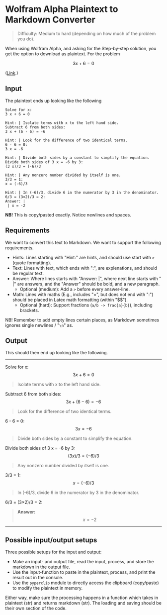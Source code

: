 # Wolfram Alpha Plaintext to Markdown Converter
> Difficulty: Medium to hard (depending on how much of the problem you do).

When using Wolfram Alpha, and asking for the Step-by-step solution, you get the option to download as plaintext. For the problem

$$3x + 6 = 0$$

([Link](https://www.wolframalpha.com/input?i=3x+%2B+6+%3D+0).)


## Input
The plaintext ends up looking like the following

```raw
Solve for x:
3 x + 6 = 0

Hint: | Isolate terms with x to the left hand side.
Subtract 6 from both sides:
3 x + (6 - 6) = -6

Hint: | Look for the difference of two identical terms.
6 - 6 = 0:
3 x = -6

Hint: | Divide both sides by a constant to simplify the equation.
Divide both sides of 3 x = -6 by 3:
(3 x)/3 = (-6)/3

Hint: | Any nonzero number divided by itself is one.
3/3 = 1:
x = (-6)/3

Hint: | In (-6)/3, divide 6 in the numerator by 3 in the denominator.
6/3 = (3×2)/3 = 2:
Answer: | 
 | x = -2
```

**NB!** This is copy/pasted exactly. Notice newlines and spaces.

## Requirements
We want to convert this text to Markdown. We want to support the following requirements.
- Hints: Lines starting with "Hint:" are hints, and should use start with `>` (quote formatting).
- Text: Lines with text, which ends with ":", are explenations, and should be regular text.
- Answer: Where lines starts with "Answer: |", where next line starts with " |" are answers, and the "Answer" should be bold, and a new paragraph.
    - Optional (medium): Add a `>` before every answer-line.
- Math: Lines with maths (E.g., includes "=", but does not end with ":") should be placed in Latex math formatting (within "$$").
    - Optional (hard): Support fractions (`a/b -> frac{a}{b}`), including brackets.

NB! Remember to add empty lines certain places, as Markdown sometimes ignores single newlines / "`\n`" as.


## Output
This should then end up looking like the following.

---

Solve for x:
$$3 x + 6 = 0$$

> Isolate terms with x to the left hand side.

Subtract 6 from both sides:
$$3 x + (6 - 6) = -6$$

> Look for the difference of two identical terms.

6 - 6 = 0:
$$3 x = -6$$

> Divide both sides by a constant to simplify the equation.

Divide both sides of 3 x = -6 by 3:
$$(3 x)/3 = (-6)/3$$

> Any nonzero number divided by itself is one.

3/3 = 1:
$$x = (-6)/3$$

> In (-6)/3, divide 6 in the numerator by 3 in the denominator.

6/3 = (3×2)/3 = 2:
> **Answer:**
> $$x = -2$$

---


## Possible input/output setups
Three possible setups for the input and output:
- Make an input- and output file, read the input, process, and store the markdown in the output file.
- Use the input-function to paste in the plaintext, process, and print the result out in the console.
- Use the `pyperclip` module to directly access the clipboard (copy/paste) to modify the plaintext in memory.

Either way, make sure the processing happens in a function which takes in plaintext (str) and returns markdown (str). The loading and saving should be their own section of the code.
